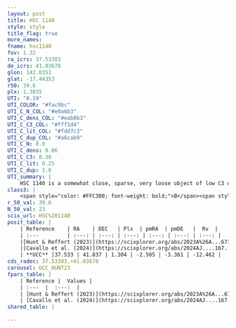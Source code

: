 ```yaml
---
layout: post
title: HSC 1140
style: style
title_flag: true
more_names: 
fname: hsc1140
fov: 1.32
ra_icrs: 37.53303
de_icrs: 41.83678
glon: 142.0351
glat: -17.44353
r50: 39.6
plx: 1.3035
UTI: "0.19"
UTI_COLOR: "#fac9bc"
UTI_C_N_COL: "#e0a6b3"
UTI_C_dens_COL: "#eab0b3"
UTI_C_C3_COL: "#fff1d4"
UTI_C_lit_COL: "#fdd7c3"
UTI_C_dup_COL: "#a6cab9"
UTI_C_N: 0.0
UTI_C_dens: 0.06
UTI_C_C3: 0.38
UTI_C_lit: 0.25
UTI_C_dup: 1.0
UTI_summary: |
    HSC 1140 is a somewhat close, sparse, very loose object of low C3 quality. It was recently reported in the literature.<br><br><span style="color: #99180f; font-weight: bold;">Warning: </span>contains less than 25 stars with <i>P>0.5</i> estimated.
class3: |
    <span style="color: #FFC300; font-weight: bold;">B</span><span style="color: red; font-weight: bold;">C</span>
r_50_val: 39.6
N_50_val: 23
scix_url: HSC%201140
posit_table: |
    | Reference    | RA    | DEC   | Plx  | pmRA  | pmDE   |  Rv  |
    | :---         | :---: | :---: | :---: | :---: | :---: | :---: |
    |[Hunt & Reffert (2023)](https://scixplorer.org/abs/2023A%26A...673A.114H) | 37.728 | 41.738 | 1.293 | -2.521 | -3.325 | -11.572 |
    |[Cavallo et al. (2024)](https://scixplorer.org/abs/2024AJ....167...12C) | 37.498 | 41.849 | 1.299 | -- | -- | -- |
    | **UCC** |37.533 | 41.837 | 1.304 | -2.505 | -3.361 | -12.462 | 
cds_radec: 37.53303,+41.83678
carousel: UCC_HUNT23
fpars_table: |
    | Reference |  Values |
    | :---  |  :---:  |
    | [Hunt & Reffert (2023)](https://scixplorer.org/abs/2023A%26A...673A.114H) | `AV50=0.192, diffAV50=0.533, MOD50=9.332, logAge50=8.336` |
    | [Cavallo et al. (2024)](https://scixplorer.org/abs/2024AJ....167...12C) | `AV50=0.21, dMod50=9.36, logAge50=8.62, [Fe/H]50=0.22` |
shared_table: |
    
---
```


